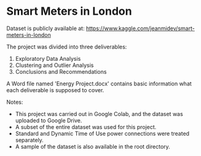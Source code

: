 # Smart Meters in London

Dataset is publicly available at:
https://www.kaggle.com/jeanmidev/smart-meters-in-london

The project was divided into three deliverables:

1. Exploratory Data Analysis
2. Clustering and Outlier Analysis
3. Conclusions and Recommendations

A Word file named 'Energy Project.docx' contains basic information what each deliverable is supposed to cover.

Notes:

- This project was carried out in Google Colab, and the dataset was uploaded to Google Drive.
- A subset of the entire dataset was used for this project.
- Standard and Dynamic Time of Use power connections were treated separately.
- A sample of the dataset is also available in the root directory.
